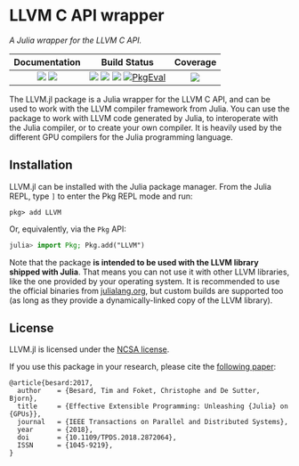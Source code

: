 # LLVM C API wrapper

*A Julia wrapper for the LLVM C API.*

| **Documentation**                                                         | **Build Status**                                                                                                                     | **Coverage**                    |
|:-------------------------------------------------------------------------:|:------------------------------------------------------------------------------------------------------------------------------------:|:-------------------------------:|
| [![][docs-stable-img]][docs-stable-url] [![][docs-dev-img]][docs-dev-url] | [![][gitlab-img]][gitlab-url] [![][travis-img]][travis-url] [![][appveyor-img]][appveyor-url] [![PkgEval][pkgeval-img]][pkgeval-url] | [![][codecov-img]][codecov-url] |

[docs-stable-img]: https://img.shields.io/badge/docs-stable-blue.svg
[docs-stable-url]: http://maleadt.github.io/LLVM.jl/stable

[docs-dev-img]: https://img.shields.io/badge/docs-dev-blue.svg
[docs-dev-url]: http://maleadt.github.io/LLVM.jl/dev

[gitlab-img]: https://gitlab.com/JuliaGPU/LLVM.jl/badges/master/pipeline.svg
[gitlab-url]: https://gitlab.com/JuliaGPU/LLVM.jl/commits/master

[travis-img]: https://api.travis-ci.org/maleadt/LLVM.jl.svg?branch=master
[travis-url]: https://travis-ci.org/maleadt/LLVM.jl

[appveyor-img]: https://ci.appveyor.com/api/projects/status/5069m449yvvkyn9q/branch/master?svg=true
[appveyor-url]: https://ci.appveyor.com/project/maleadt/llvm-jl

[pkgeval-img]: https://juliaci.github.io/NanosoldierReports/pkgeval_badges/L/LLVM.svg
[pkgeval-url]: https://juliaci.github.io/NanosoldierReports/pkgeval_badges/L/LLVM.html

[codecov-img]: https://codecov.io/gh/maleadt/LLVM.jl/branch/master/graph/badge.svg
[codecov-url]: https://codecov.io/gh/maleadt/LLVM.jl

The LLVM.jl package is a Julia wrapper for the LLVM C API, and can be used to work with the
LLVM compiler framework from Julia. You can use the package to work with LLVM code generated
by Julia, to interoperate with the Julia compiler, or to create your own compiler. It is
heavily used by the different GPU compilers for the Julia programming language.


## Installation

LLVM.jl can be installed with the Julia package manager.
From the Julia REPL, type `]` to enter the Pkg REPL mode and run:

```
pkg> add LLVM
```

Or, equivalently, via the `Pkg` API:

```julia
julia> import Pkg; Pkg.add("LLVM")
```

Note that the package **is intended to be used with the LLVM library shipped with Julia**.
That means you can not use it with other LLVM libraries, like the one provided by your
operating system. It is recommended to use the official binaries from
[julialang.org](https://julialang.org/downloads/), but custom builds are supported too (as
long as they provide a dynamically-linked copy of the LLVM library).


## License

LLVM.jl is licensed under the [NCSA license](LICENSE.md).

If you use this package in your research, please cite the [following
paper](https://ieeexplore.ieee.org/document/8471188):

```
@article{besard:2017,
  author    = {Besard, Tim and Foket, Christophe and De Sutter, Bjorn},
  title     = {Effective Extensible Programming: Unleashing {Julia} on {GPUs}},
  journal   = {IEEE Transactions on Parallel and Distributed Systems},
  year      = {2018},
  doi       = {10.1109/TPDS.2018.2872064},
  ISSN      = {1045-9219},
}
```

